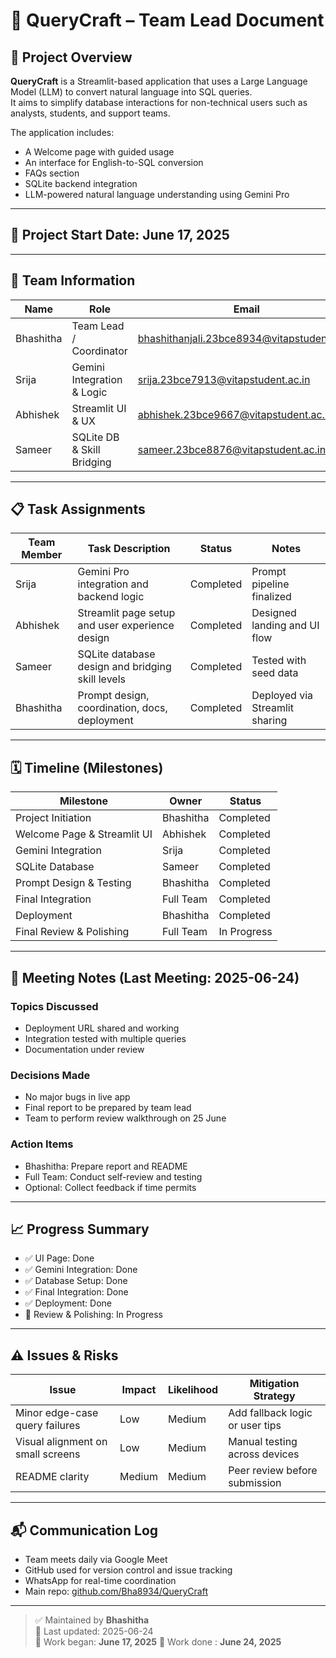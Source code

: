 # 🧠 QueryCraft – Team Lead Document

## 📌 Project Overview

**QueryCraft** is a Streamlit-based application that uses a Large Language Model (LLM) to convert natural language into SQL queries.  
It aims to simplify database interactions for non-technical users such as analysts, students, and support teams.

The application includes:
- A Welcome page with guided usage
- An interface for English-to-SQL conversion
- FAQs section
- SQLite backend integration
- LLM-powered natural language understanding using Gemini Pro

---

## 📅 Project Start Date: **June 17, 2025**

---

## 👥 Team Information

| Name       | Role                       | Email                                       | 
|------------|----------------------------|---------------------------------------------|
| Bhashitha  | Team Lead / Coordinator    | bhashithanjali.23bce8934@vitapstudent.ac.in |
| Srija      | Gemini Integration & Logic | srija.23bce7913@vitapstudent.ac.in          | 
| Abhishek   | Streamlit UI & UX          | abhishek.23bce9667@vitapstudent.ac.in       | 
| Sameer     | SQLite DB & Skill Bridging | sameer.23bce8876@vitapstudent.ac.in         | 

---

## 📋 Task Assignments

| Team Member | Task Description                                 | Status       | Notes                          |
|-------------|--------------------------------------------------|--------------|--------------------------------|
| Srija       | Gemini Pro integration and backend logic         | Completed    | Prompt pipeline finalized       |
| Abhishek    | Streamlit page setup and user experience design  | Completed    | Designed landing and UI flow   |
| Sameer      | SQLite database design and bridging skill levels | Completed    | Tested with seed data           |
| Bhashitha   | Prompt design, coordination, docs, deployment    | Completed    | Deployed via Streamlit sharing  |

---

## 🗓️ Timeline (Milestones)

| Milestone                     | Owner      | Status       |
|------------------------------|------------|--------------|
| Project Initiation           | Bhashitha  | Completed    |
| Welcome Page & Streamlit UI  | Abhishek   | Completed    |
| Gemini Integration           | Srija      | Completed    |
| SQLite Database              | Sameer     | Completed    |
| Prompt Design & Testing      | Bhashitha  | Completed    |
| Final Integration            | Full Team  | Completed    |
| Deployment                   | Bhashitha  | Completed    |
| Final Review & Polishing     | Full Team  | In Progress  |

---

## 📝 Meeting Notes (Last Meeting: 2025-06-24)

### Topics Discussed
- Deployment URL shared and working
- Integration tested with multiple queries
- Documentation under review

### Decisions Made
- No major bugs in live app
- Final report to be prepared by team lead
- Team to perform review walkthrough on 25 June

### Action Items
- Bhashitha: Prepare report and README
- Full Team: Conduct self-review and testing
- Optional: Collect feedback if time permits

---

## 📈 Progress Summary

- ✅ UI Page: Done
- ✅ Gemini Integration: Done
- ✅ Database Setup: Done
- ✅ Final Integration: Done
- ✅ Deployment: Done
- 🔄 Review & Polishing: In Progress

---

## ⚠️ Issues & Risks

| Issue                            | Impact | Likelihood | Mitigation Strategy                   |
|----------------------------------|--------|------------|----------------------------------------|
| Minor edge-case query failures   | Low    | Medium     | Add fallback logic or user tips       |
| Visual alignment on small screens| Low    | Medium     | Manual testing across devices         |
| README clarity                   | Medium | Medium     | Peer review before submission         |

---

## 📬 Communication Log

- Team meets daily via Google Meet
- GitHub used for version control and issue tracking
- WhatsApp for real-time coordination
- Main repo: [github.com/Bha8934/QueryCraft](https://github.com/Bha8934/QueryCraft)

---

> ✅ Maintained by **Bhashitha**  
> 📅 Last updated: 2025-06-24  
> 📁 Work began: **June 17, 2025**
> 📁 Work done : **June 24, 2025**

